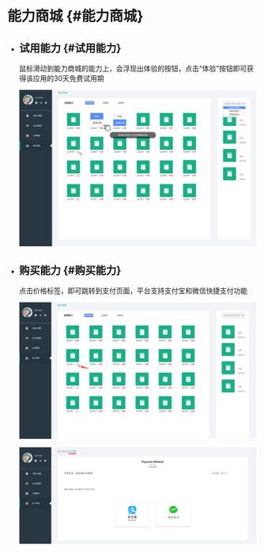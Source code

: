 # 能力商城 {#能力商城}

* ## 试用能力 {#试用能力}
     鼠标滑动到能力商城的能力上，会浮现出体验的按钮，点击“体验”按钮即可获得该应用的30天免费试用期
     
     ![ab1](/assets/QQ20170919-164748@2x.png)

* ## 购买能力 {#购买能力}
     点击价格标签，即可跳转到支付页面，平台支持支付宝和微信快捷支付功能
     
     ![ab2](/assets/QQ20170919-165039@2x.png)
     
     ![ab3](/assets/QQ20170919-165114@2x.png)
         



